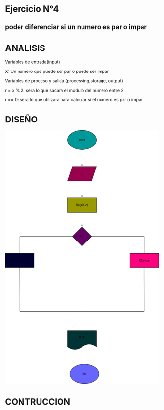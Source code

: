 # Ejercicio N°4

## poder diferenciar si un numero es par o impar



# ANALISIS

Variables de entrada(input)

X: Un numero que puede ser par o puede ser impar



Variables de proceso y salida (processing,storage, output)

r = x % 2: sera lo que sacara el modulo del numero entre 2

r == 0: sera lo que utilizara para calcular si el numero es par o impar


# DISEÑO
![Diagrama de flujo](diagrama.png "Diagrama de fujo")

# CONTRUCCION
